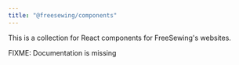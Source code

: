 ```yaml
---
title: "@freesewing/components"
---
```


This is a collection for React components for FreeSewing's websites.

<Warning>

FIXME: Documentation is missing

</Warning>